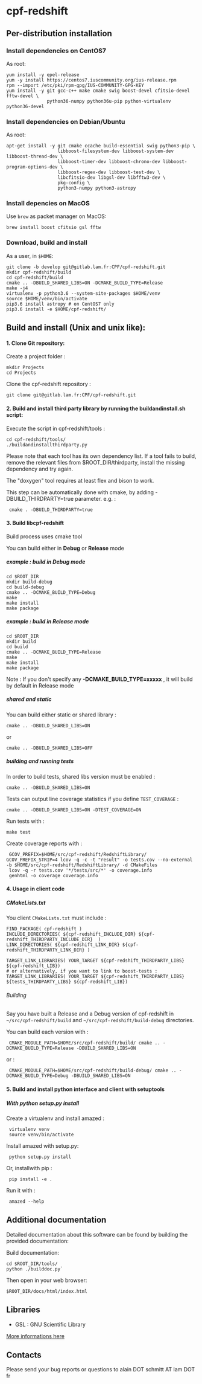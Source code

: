 # cpf-redshift


## Per-distribution installation

### Install dependencies on CentOS7

As root:

    yum install -y epel-release
    yum -y install https://centos7.iuscommunity.org/ius-release.rpm
	rpm --import /etc/pki/rpm-gpg/IUS-COMMUNITY-GPG-KEY
    yum install -y git gcc-c++ make cmake swig boost-devel cfitsio-devel fftw-devel \
	               python36-numpy python36u-pip python-virtualenv python36-devel

### Install dependencies on Debian/Ubuntu

As root:

    apt-get install -y git cmake ccache build-essential swig python3-pip \
                       libboost-filesystem-dev libboost-system-dev libboost-thread-dev \
					   libboost-timer-dev libboost-chrono-dev libboost-program-options-dev \
					   libboost-regex-dev libboost-test-dev \
					   libcfitsio-dev libgsl-dev libfftw3-dev \
					   pkg-config \
					   python3-numpy python3-astropy

### Install depencies on MacOS

Use `brew` as packet manager on MacOS:

    brew install boost cfitsio gsl fftw

### Download, build and install

As a user, in `$HOME`:

    git clone -b develop git@gitlab.lam.fr:CPF/cpf-redshift.git
	mkdir cpf-redshift/build
	cd cpf-redshift/build
	cmake .. -DBUILD_SHARED_LIBS=ON -DCMAKE_BUILD_TYPE=Release
	make -j4
	virtualenv -p python3.6 --system-site-packages $HOME/venv
	source $HOME/venv/bin/activate
	pip3.6 install astropy # on CentOS7 only
	pip3.6 install -e $HOME/cpf-redshift/

## Build and install (Unix and unix like):

#### 1. Clone Git repository:

Create a project folder :

    mkdir Projects
    cd Projects

Clone the cpf-redshift repository :

	git clone git@gitlab.lam.fr:CPF/cpf-redshift.git

#### 2. Build and install third party library by running the buildandinstall.sh script:

Execute the script in cpf-redshift/tools :

	cd cpf-redshift/tools/
	./buildandinstallthirdparty.py

Please note that each tool has its own dependency list. If a tool fails to build, remove the relevant files from $ROOT_DIR/thirdparty, install the missing dependency and try again.

The "doxygen" tool requires at least flex and bison to work.

This step can be automatically done with cmake, by adding -DBUILD_THIRDPARTY=true parameter. e.g. :

     cmake . -DBUILD_THIRDPARTY=true

#### 3. Build libcpf-redshift

Build process uses cmake tool

You can build either in **Debug** or **Release** mode

##### example : build in Debug mode

	cd $ROOT_DIR
	mkdir build-debug
	cd build-debug
	cmake .. -DCMAKE_BUILD_TYPE=Debug
	make
	make install
	make package

##### example : build in Release  mode

	cd $ROOT_DIR
	mkdir build
	cd build
	cmake .. -DCMAKE_BUILD_TYPE=Release
	make
	make install
	make package

Note :
If you don't specify any **-DCMAKE_BUILD_TYPE=xxxxx** , it will build by default in Release mode


##### shared and static

You can build either static or shared library :

	cmake .. -DBUILD_SHARED_LIBS=ON
or

	cmake .. -DBUILD_SHARED_LIBS=OFF

##### building and running tests

In order to build tests, shared libs version must be enabled :

    cmake .. -DBUILD_SHARED_LIBS=ON

Tests can output line coverage statistics if you define `TEST_COVERAGE` :

    cmake .. -DBUILD_SHARED_LIBS=ON -DTEST_COVERAGE=ON

Run tests with :

    make test

Create coverage reports with :

     GCOV_PREFIX=$HOME/src/cpf-redshift/RedshiftLibrary/ GCOV_PREFIX_STRIP=4 lcov -q -c -t "result" -o tests.cov --no-external -b $HOME/src/cpf-redshift/RedshiftLibrary/ -d CMakeFiles
     lcov -q -r tests.cov '*/tests/src/*' -o coverage.info
	 genhtml -o coverage coverage.info

#### 4. Usage in client code

##### CMakeLists.txt

You client `CMakeLists.txt` must include :

    FIND_PACKAGE( cpf-redshift )
    INCLUDE_DIRECTORIES( ${cpf-redshift_INCLUDE_DIR} ${cpf-redshift_THIRDPARTY_INCLUDE_DIR}  )
	LINK_DIRECTORIES( ${cpf-redshift_LINK_DIR} ${cpf-redshift_THIRDPARTY_LINK_DIR} )

    TARGET_LINK_LIBRARIES( YOUR_TARGET ${cpf-redshift_THIRDPARTY_LIBS} ${cpf-redshift_LIB})
    # or alternatively, if you want to link to boost-tests :
    TARGET_LINK_LIBRARIES( YOUR_TARGET ${cpf-redshift_THIRDPARTY_LIBS} ${tests_THIRDPARTY_LIBS} ${cpf-redshift_LIB})

###### Building

Say you have built a Release and a Debug version of cpf-redshift in `~/src/cpf-redshift/build` and
`~/src/cpf-redshift/build-debug` directories.

You can build each version with :

     CMAKE_MODULE_PATH=$HOME/src/cpf-redshift/build/ cmake .. -DCMAKE_BUILD_TYPE=Release -DBUILD_SHARED_LIBS=ON

or :

     CMAKE_MODULE_PATH=$HOME/src/cpf-redshift/build-debug/ cmake .. -DCMAKE_BUILD_TYPE=Debug -DBUILD_SHARED_LIBS=ON

#### 5. Build and install python interface and client with setuptools

##### With python setup.py install

Create a virtualenv and install amazed :

     virtualenv venv
	 source venv/bin/activate

Install amazed with setup.py:

     python setup.py install

Or, installwith pip :

     pip install -e .

Run it with :

     amazed --help


## Additional documentation

Detailed documentation about this software can be found by building the provided documentation:

Build documentation:

    cd $ROOT_DIR/tools/
    python ./builddoc.py`

Then open in your web browser:

    $ROOT_DIR/docs/html/index.html

## Libraries

+ GSL : GNU Scientific Library

[More informations here](https://www.gnu.org/software/gsl/)

## Contacts

Please send your bug reports or questions to alain DOT schmitt AT lam DOT fr
